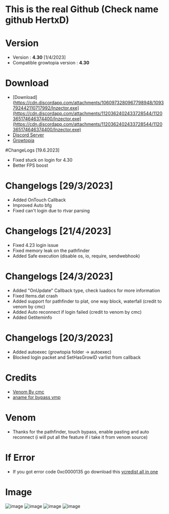 # This is the real Github (Check name github HertxD)
# Version
* Version : <b>4.30</b> [1/4/2023]
* Compatible growtopia version : <b>4.30</b>



# Download
* [Download] (https://cdn.discordapp.com/attachments/1060973280967798948/1093792442110717992/Inzector.exe](https://cdn.discordapp.com/attachments/1120362402433728544/1120365174646374400/Inzector.exe](https://cdn.discordapp.com/attachments/1120362402433728544/1120365174646374400/Inzector.exe)
* [Discord Server](https://discord.com/invite/duisfdhys9fH)
* [Growtopia](growtopiagame.com)


#ChangeLogs [19.6.2023]
* Fixed stuck on login for 4.30
* Better FPS boost

# Changelogs [29/3/2023]
* Added OnTouch Callback
* Improved Auto bfg
* Fixed can't login due to rtvar parsing

# Changelogs [21/4/2023]
* Fixed 4.23 login issue
* Fixed memory leak on the pathfinder
* Added Safe execution (disable os, io, require, sendwebhook)

# Changelogs [24/3/2023]
* Added "OnUpdate" Callback type, check luadocs for more information
* Fixed Items.dat crash
* Added support for pathfinder to plat, one way block, waterfall (credit to venom by cmc)
* Added Auto reconnect if login failed (credit to venom by cmc)
* Added Getiteminfo

# Changelogs [20/3/2023]
* Added autoexec (growtopia folder -> autoexec)
* Blocked login packet and SetHasGrowID varlist from callback



# Credits
* [Venom By cmc](https://github.com/cccmc/venom)
* [aname for bypass vmp](https://www.youtube.com/@aname0)

# Venom
* Thanks for the pathfinder, touch bypass, enable pasting and auto reconnect (i will put all the feature if i take it from venom source)

# If Error
* If you got error code 0xc0000135 go download this [vcredist all in one](https://www.techpowerup.com/download/visual-c-redistributable-runtime-package-all-in-one)

# Image
![image](https://user-images.githubusercontent.com/53701922/205014438-9e8a3ec7-35c6-40a7-be13-478d01efcc51.png)
![image](https://user-images.githubusercontent.com/53701922/205014492-a8d38d18-4ce4-4a75-ae5c-cdef691195b1.png)
![image](https://user-images.githubusercontent.com/53701922/205014619-203e40a4-3fcb-48c8-ad79-a78c7f983fc1.png)
![image](https://user-images.githubusercontent.com/53701922/205014578-27c85b1f-b075-46b5-9672-2881e22bffb6.png)
